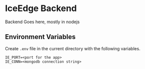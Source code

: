 # IceEdge Backend

Backend Goes here, mostly in nodejs


## Environment Variables

Create `.env` file in the current directory with the following variables.

```text
IE_PORT=<port for the app>
IE_CONN=<mongodb connection string>
```